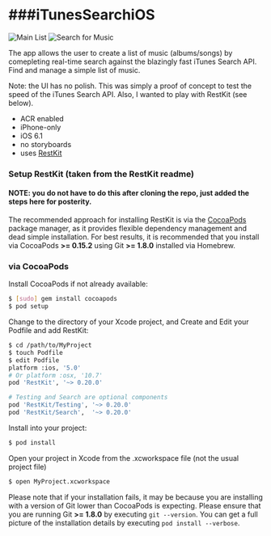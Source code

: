 ###iTunesSearchiOS
===============

![Main List](https://dl.dropboxusercontent.com/u/6148369/screenshots/itunessearch1.png)
  ![Search for Music](https://dl.dropboxusercontent.com/u/6148369/screenshots/itunessearch2.png)

The app allows the user to create a list of music (albums/songs) by comepleting real-time search against the blazingly fast iTunes Search API. Find and manage a simple list of music.

Note: the UI has no polish. This was simply a proof of concept to test the speed of the iTunes Search API. Also, I wanted to play with RestKit (see below).

- ACR enabled
- iPhone-only
- iOS 6.1
- no storyboards
- uses [RestKit](restkit.org)

### Setup RestKit (taken from the RestKit readme)

#### NOTE: you do not have to do this after cloning the repo, just added the steps here for posterity.

The recommended approach for installing RestKit is via the [CocoaPods](http://cocoapods.org/) package manager, as it provides flexible dependency management and dead simple installation. For best results, it is recommended that you install via CocoaPods **>= 0.15.2** using Git **>= 1.8.0** installed via Homebrew.

### via CocoaPods

Install CocoaPods if not already available:

``` bash
$ [sudo] gem install cocoapods
$ pod setup
```

Change to the directory of your Xcode project, and Create and Edit your Podfile and add RestKit:

``` bash
$ cd /path/to/MyProject
$ touch Podfile
$ edit Podfile
platform :ios, '5.0' 
# Or platform :osx, '10.7'
pod 'RestKit', '~> 0.20.0'

# Testing and Search are optional components
pod 'RestKit/Testing', '~> 0.20.0'
pod 'RestKit/Search',  '~> 0.20.0'
```

Install into your project:

``` bash
$ pod install
```

Open your project in Xcode from the .xcworkspace file (not the usual project file)

``` bash
$ open MyProject.xcworkspace
```

Please note that if your installation fails, it may be because you are installing with a version of Git lower than CocoaPods is expecting. Please ensure that you are running Git **>= 1.8.0** by executing `git --version`. You can get a full picture of the installation details by executing `pod install --verbose`.

